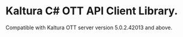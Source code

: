 # Kaltura C# OTT API Client Library.
Compatible with Kaltura OTT server version 5.0.2.42013 and above.
